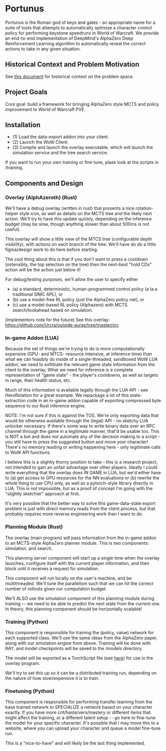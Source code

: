 # Portunus
Portunus is the Roman god of keys and gates - an appropriate name for a suite of tools that attempts to automatically optimize a character control policy for performing keystone speedruns in World of Warcraft. We provide an end-to-end implementation of DeepMind's AlphaZero Deep Reinforcement Learning algorithm to automatically reveal the correct actions to take in any given situation.

## Historical Context and Problem Motivation
See [this document](HISTORY.md) for historical context on the problem space.

## Project Goals
Core goal: build a framework for bringing AlphaZero style MCTS and policy improvement to World of Warcraft PVE.

## Installation
- (1) Load the data-export addon into your client.
- (2) Launch the WoW Client.
- (3) Compile and launch the overlay executable, which will launch the simulation service and the tree search service.

If you want to run your own training or fine tune, plase look at the scripts in /training.

## Components and Design
### Overlay (AlphAzeroth) (Rust)
We'll have a debug overlay (written in rust) that presents a nice rotation-helper style icon, as well as details on the MCTS tree and the likely next action. We'll try to have this update quickly, depending on the inference budget (may be slow, though anything slower than about 500ms is not useful).

This overlay will show a little view of the MTCS tree (configurable depth visibility), with actions on each branch of the tree. We'll have do do a little figma/design work to do here before starting.

The cool thing about this is that if you don't want to press a cooldown (ostensibly, the top selection on the tree) then the next-best "hold CDs" action will be the action just below it!

For debug/testing purposes, we'll allow the user to specify either 
- (a) a standard, deterministic, human-programmed control policy (a la a traditional SIMC APL), or
- (b) use a model-free RL policy (just the AlphaZero policy net), or
- (c) use a model-based RL policy (Alphazero) with MCTS search/lookahead based on simulation.

(implementors note for the future) See this overlay: https://github.com/Urcra/outside-auras/tree/master/src

### In-game Addon  (LUA)
Because the set of things we're trying to do is more computationally expensive (GPU- and MTCS- resource intensive, at inference time) than what we can feasibly do inside of a single-threaded, sandboxed WoW LUA addon,
we need to exfiltrate the relevant game state information from the client to the overlay. What we need for inference is a complete representation of "game state" - the player's cooldowns, as well as targets in range, their health status, etc.

Much of this information is available legally through the LUA API - see HeroRotation for a great example. We repackage a lot of this state-extraction code in an in-game addon capable of exporting compressed byte sequence to our Rust inference engine.

NOTE: I'm not sure if this is against the TOS. We're only exporting data that would be otherwise available through the (legal) API - no sketchy LUA unlocker necessary. If there's some way to write binary data over an RPC channel through the game in a legitimate manner, that'd be usable too.
This is NOT a bot and does not automate any of the decision making to a script - you still have to press the suggested button and move your character! There's no memory reading or writing happening here - only legitimate calls to WoW API functions.

I believe this is a slightly thorny position to take - this is a research project, not intended to gain an unfair advantage over other players. Ideally I could write everything that the overlay does IN GAME in LUA, but we'd either have to (a) get access to GPU resources for the NN evaluations or (b) rewrite the whole thing to use CPU only, as well as a pytorch-style library directly in LUA. This is not impossible, but as a proof of concept I'm going with the "slightly sketchier" approach at first.

It's very possible that the better way to solve this game-data-state export problem is just with direct memory reads from the client process, but that probably requires more reverse engineering work than I want to do.

### Planning Module (Rust)
The overlay (main program) will pass information from the in-game addon to an MCTS-style AlphaZero planner module. This is two components: simulation, and search.

This planning server component will start up a single time when the overlay launches, configure itself with the current player information, and then block until it receives a request for simulation.

This component will run locally on the user's machine, and be multithreaded. We'll tune the parallelism such that we can hit the correct number of rollouts given our computation budget.

We'll ALSO use the simulation component of this planning module during training -- we need to be able to predict the next state from the current one. In theory, this planning component should be horizontally scalable!

### Training (Python)
This component is responsible for training the (policy, value) network for each supported class. We'll use the same ideas from the AlphaZero paper, along with our simulation engine from above. Training will be done with RAY, and model checkpoints will be saved to the /models directory.

The model will be exported as a TorchScript file (see [here](https://pytorch.org/docs/stable/jit.html)) for use in the overlay program.

We'll try to set this up so it can be a distributed training run, depending on the nature of how slow/expensive it is to train.

### Finetuning (Python)
This component is responsible for performing transfer learning from the base trained network to SPECIALIZE a network based on your character exactly. If you have more crit/haste/vers/mastery or different items that might affect the training, or a different talent setup -- go here to fine-tune the model for your specific character. It's possible that I may move this to a website, where you can upload your character and queue a model fine-tune run.

This is a "nice-to-have" and will likely be the last thing implemented.
